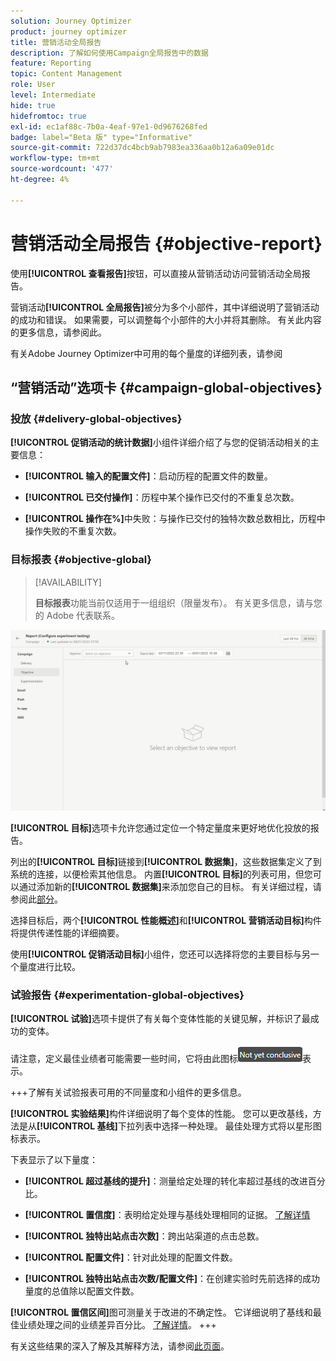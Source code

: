 ```yaml
---
solution: Journey Optimizer
product: journey optimizer
title: 营销活动全局报告
description: 了解如何使用Campaign全局报告中的数据
feature: Reporting
topic: Content Management
role: User
level: Intermediate
hide: true
hidefromtoc: true
exl-id: ec1af88c-7b0a-4eaf-97e1-0d9676268fed
badge: label="Beta 版" type="Informative"
source-git-commit: 722d37dc4bcb9ab7983ea336aa0b12a6a09e01dc
workflow-type: tm+mt
source-wordcount: '477'
ht-degree: 4%

---
```


# 营销活动全局报告 {#objective-report}

使用&#x200B;**[!UICONTROL 查看报告]**&#x200B;按钮，可以直接从营销活动访问营销活动全局报告。

营销活动&#x200B;**[!UICONTROL 全局报告]**&#x200B;被分为多个小部件，其中详细说明了营销活动的成功和错误。 如果需要，可以调整每个小部件的大小并将其删除。 有关此内容的更多信息，请参阅此<!--[section](../reports/global-report.md#modify-dashboard)-->。

有关Adobe Journey Optimizer中可用的每个量度的详细列表，请参阅<!--[this page](global-report.md#list-of-components-global.md)-->

## “营销活动”选项卡 {#campaign-global-objectives}

### 投放 {#delivery-global-objectives}

<!--
![](assets/campaign_report_global_1.png)
-->

**[!UICONTROL 促销活动的统计数据]**&#x200B;小组件详细介绍了与您的促销活动相关的主要信息：

* **[!UICONTROL 输入的配置文件]**：启动历程的配置文件的数量。

* **[!UICONTROL 已交付操作]**：历程中某个操作已交付的不重复总次数。

* **[!UICONTROL 操作在%]**&#x200B;中失败：与操作已交付的独特次数总数相比，历程中操作失败的不重复次数。

### 目标报表 {#objective-global}

>[!AVAILABILITY]
>
>**目标报表**&#x200B;功能当前仅适用于一组组织（限量发布）。 有关更多信息，请与您的 Adobe 代表联系。

![](assets/performance_report.gif)

**[!UICONTROL 目标]**&#x200B;选项卡允许您通过定位一个特定量度来更好地优化投放的报告。

列出的&#x200B;**[!UICONTROL 目标]**&#x200B;链接到&#x200B;**[!UICONTROL 数据集]**，这些数据集定义了到系统的连接，以便检索其他信息。 内置&#x200B;**[!UICONTROL 目标]**&#x200B;的列表可用，但您可以通过添加新的&#x200B;**[!UICONTROL 数据集]**&#x200B;来添加您自己的目标。 有关详细过程，请参阅此[部分](../reports/reporting-configuration.md)。

选择目标后，两个&#x200B;**[!UICONTROL 性能概述]**&#x200B;和&#x200B;**[!UICONTROL 营销活动目标]**&#x200B;构件将提供传递性能的详细摘要。

使用&#x200B;**[!UICONTROL 促销活动目标]**&#x200B;小组件，您还可以选择将您的主要目标与另一个量度进行比较。

### 试验报告 {#experimentation-global-objectives}

<!--
![](assets/experimentation_report_3.png)
-->

**[!UICONTROL 试验]**&#x200B;选项卡提供了有关每个变体性能的关键见解，并标识了最成功的变体。

请注意，定义最佳业绩者可能需要一些时间，它将由此图标![](assets/experimentation_report_1.png)表示。

+++了解有关试验报表可用的不同量度和小组件的更多信息。

**[!UICONTROL 实验结果]**&#x200B;构件详细说明了每个变体的性能。 您可以更改基线，方法是从&#x200B;**[!UICONTROL 基线]**&#x200B;下拉列表中选择一种处理。 最佳处理方式将以星形图标表示。

下表显示了以下量度：

* **[!UICONTROL 超过基线的提升]**：测量给定处理的转化率超过基线的改进百分比。

* **[!UICONTROL 置信度]**：表明给定处理与基线处理相同的证据。 [了解详情](../content-management/experiment-calculations.md#understand-confidence)

* **[!UICONTROL 独特出站点击次数]**：跨出站渠道的点击总数。

* **[!UICONTROL 配置文件]**：针对此处理的配置文件数。

* **[!UICONTROL 独特出站点击次数/配置文件]**：在创建实验时先前选择的成功量度的总值除以配置文件数。

**[!UICONTROL 置信区间]**&#x200B;图可测量关于改进的不确定性。 它详细说明了基线和最佳业绩处理之间的业绩差异百分比。 [了解详情](../content-management/experiment-calculations.md#confidence-intervals)。
+++

有关这些结果的深入了解及其解释方法，请参阅[此页面](../content-management/get-started-experiment.md#interpret-results)。
